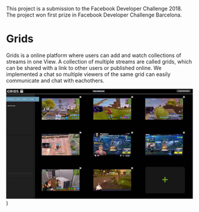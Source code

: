 This project is a submission to the Facebook Developer Challenge 2018. The project won first prize in Facebook Developer Challenge Barcelona. 

# Grids
Grids is a online platform where users can add and watch collections of streams in one View. A collection of multiple streams are called grids, which can be shared with a link to other users or published online. We implemented a chat so multiple viewers of the same grid can easily communicate and chat with eachothers.

![Alt text](./public/grid.jpg?raw=true "Grid"))

